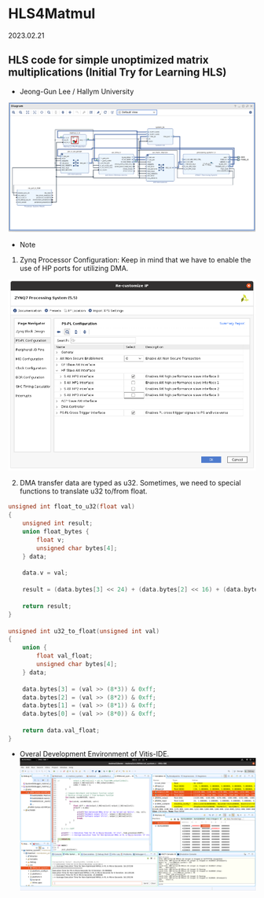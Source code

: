# HLS4Matmul

2023.02.21

## HLS code for simple unoptimized matrix multiplications (Initial Try for Learning HLS)
- Jeong-Gun Lee / Hallym University

![MM Accelerator on Zynq FPGA](./MM_Blocks.png)

* Note

1. Zynq Processor Configuration: Keep in mind that we have to enable the use of HP ports for utilizing DMA.

![Customizing Zynq Processor IP](./customizing-IP.png)


2. DMA transfer data are typed as u32. Sometimes, we need to special functions to translate u32 to/from float.
```C
unsigned int float_to_u32(float val)
{
	unsigned int result;
	union float_bytes {
		float v;
		unsigned char bytes[4];
	} data;

	data.v = val;

	result = (data.bytes[3] << 24) + (data.bytes[2] << 16) + (data.bytes[1] << 8) + (data.bytes[0]);

	return result;
}

unsigned int u32_to_float(unsigned int val)
{
	union {
		float val_float;
		unsigned char bytes[4];
	} data;

	data.bytes[3] = (val >> (8*3)) & 0xff;
	data.bytes[2] = (val >> (8*2)) & 0xff;
	data.bytes[1] = (val >> (8*1)) & 0xff;
	data.bytes[0] = (val >> (8*0)) & 0xff;

	return data.val_float;
}
```

* Overal Development Environment of Vitis-IDE.
![Vitis-IDE](./Overall_DevEnv-Vitis_IDE.png)
